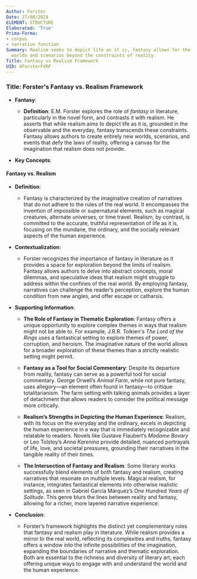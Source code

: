 ```yaml
---
Author: Forster
Date: 27/08/2024
ELEMENT: STRUCTURE
Elaborated: 'True'
Prima-Forma:
- corpus
- narrative function
Summary: Realism seeks to depict life as it is, fantasy allows for the creation of
  worlds and scenarios beyond the constraints of reality.
Title: Fantasy vs Realism Framework
UID: 4ForsterFVRF
---
```

### Title: **Forster's Fantasy vs. Realism Framework**

- **Fantasy**:
  - **Definition**: E.M. Forster explores the role of *fantasy* in literature, particularly in the novel form, and contrasts it with realism. He asserts that while realism aims to depict life as it is, grounded in the observable and the everyday, fantasy transcends these constraints. Fantasy allows authors to create entirely new worlds, scenarios, and events that defy the laws of reality, offering a canvas for the imagination that realism does not provide.

- **Key Concepts**:

#### **Fantasy vs. Realism**

- **Definition**:
  - Fantasy is characterized by the imaginative creation of narratives that do not adhere to the rules of the real world. It encompasses the invention of impossible or supernatural elements, such as magical creatures, alternate universes, or time travel. Realism, by contrast, is committed to the accurate, truthful representation of life as it is, focusing on the mundane, the ordinary, and the socially relevant aspects of the human experience.

- **Contextualization**:
  - Forster recognizes the importance of fantasy in literature as it provides a space for exploration beyond the limits of realism. Fantasy allows authors to delve into abstract concepts, moral dilemmas, and speculative ideas that realism might struggle to address within the confines of the real world. By employing fantasy, narratives can challenge the reader’s perception, explore the human condition from new angles, and offer escape or catharsis. 

- **Supporting Information**:
  - **The Role of Fantasy in Thematic Exploration**: Fantasy offers a unique opportunity to explore complex themes in ways that realism might not be able to. For example, J.R.R. Tolkien's *The Lord of the Rings* uses a fantastical setting to explore themes of power, corruption, and heroism. The imaginative nature of the world allows for a broader exploration of these themes than a strictly realistic setting might permit.
  
  - **Fantasy as a Tool for Social Commentary**: Despite its departure from reality, fantasy can serve as a powerful tool for social commentary. George Orwell’s *Animal Farm*, while not pure fantasy, uses allegory—an element often found in fantasy—to critique totalitarianism. The farm setting with talking animals provides a layer of detachment that allows readers to consider the political message more critically.

  - **Realism’s Strengths in Depicting the Human Experience**: Realism, with its focus on the everyday and the ordinary, excels in depicting the human experience in a way that is immediately recognizable and relatable to readers. Novels like Gustave Flaubert’s *Madame Bovary* or Leo Tolstoy’s *Anna Karenina* provide detailed, nuanced portrayals of life, love, and societal pressures, grounding their narratives in the tangible reality of their times.

  - **The Intersection of Fantasy and Realism**: Some literary works successfully blend elements of both fantasy and realism, creating narratives that resonate on multiple levels. Magical realism, for instance, integrates fantastical elements into otherwise realistic settings, as seen in Gabriel García Márquez’s *One Hundred Years of Solitude*. This genre blurs the lines between reality and fantasy, allowing for a richer, more layered narrative experience.

- **Conclusion**:
  - Forster’s framework highlights the distinct yet complementary roles that fantasy and realism play in literature. While realism provides a mirror to the real world, reflecting its complexities and truths, fantasy offers a window into the infinite possibilities of the imagination, expanding the boundaries of narrative and thematic exploration. Both are essential to the richness and diversity of literary art, each offering unique ways to engage with and understand the world and the human experience.
